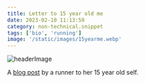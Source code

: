 ```yaml
---
title: Letter to 15 year old me
date: 2023-02-10 11:13:59
category: non-technical.snippet
tags: ['bio', 'running']
image: '/static/images/15yearme.webp'
---
```


![headerImage](/static/images/15yearme.webp)

A [blog post](https://ashruns100s.com/2015/05/29/to-the-15-year-old-me/) by a runner to her 15 year
old self.
